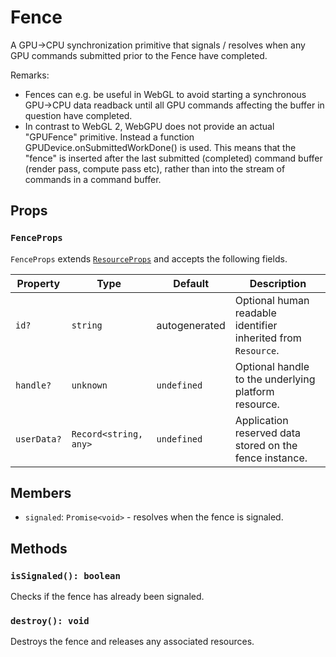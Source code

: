 # Fence

A GPU->CPU synchronization primitive that signals / resolves when any GPU commands submitted prior to the Fence have completed.

Remarks:
- Fences can e.g. be useful in WebGL to avoid starting a synchronous GPU->CPU data readback until all GPU commands affecting the buffer in question have completed.
- In contrast to WebGL 2, WebGPU does not provide an actual "GPUFence" primitive. Instead a function GPUDevice.onSubmittedWorkDone() is used. This means that the "fence" is inserted after the last submitted (completed) command buffer (render pass, compute pass etc), rather than into the stream of commands in a command buffer.

## Props

### `FenceProps`

`FenceProps` extends [`ResourceProps`](../resource.md#resourceprops) and accepts the following fields.

| Property    | Type                  | Default       | Description                                                   |
| ----------- | --------------------- | ------------- | ------------------------------------------------------------- |
| `id?`       | `string`              | autogenerated | Optional human readable identifier inherited from `Resource`. |
| `handle?`   | `unknown`             | `undefined`   | Optional handle to the underlying platform resource.          |
| `userData?` | `Record<string, any>` | `undefined`   | Application reserved data stored on the fence instance.       |

## Members

- `signaled`: `Promise<void>` - resolves when the fence is signaled.

## Methods

### `isSignaled(): boolean`

Checks if the fence has already been signaled.

### `destroy(): void`

Destroys the fence and releases any associated resources.
